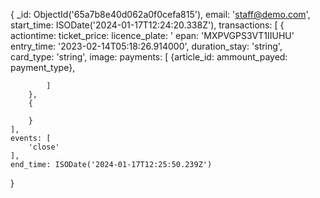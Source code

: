 {
    _id: ObjectId('65a7b8e40d062a0f0cefa815'),
    email: 'staff@demo.com',
    start_time: ISODate('2024-01-17T12:24:20.338Z'),
    transactions: [
        {
            actiontime:
            ticket_price:
            licence_plate: '
            epan: 'MXPVGPS3VT1IIUHU'
            entry_time: '2023-02-14T05:18:26.914000',
            duration_stay: 'string',
            card_type: 'string',
            image:
            payments:
            [
                {article_id:
                ammount_payed:
                payment_type},
               
            ]
        },
        {

        }
    ],
    events: [
        'close'
    ],
    end_time: ISODate('2024-01-17T12:25:50.239Z')
}